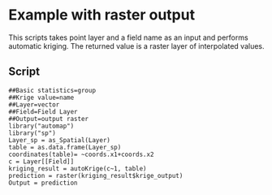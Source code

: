 # Example with raster output

This scripts takes point layer and a field name as an input and performs automatic kriging. The returned value is a raster layer of interpolated values.

## Script

```
##Basic statistics=group
##Krige value=name
##Layer=vector
##Field=Field Layer
##Output=output raster
library("automap")
library("sp")
Layer_sp = as_Spatial(Layer)
table = as.data.frame(Layer_sp)
coordinates(table)= ~coords.x1+coords.x2
c = Layer[[Field]]
kriging_result = autoKrige(c~1, table)
prediction = raster(kriging_result$krige_output)
Output = prediction
```

